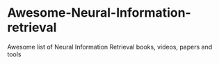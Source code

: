 # Awesome-Neural-Information-retrieval
Awesome list of Neural Information Retrieval books, videos, papers and tools
